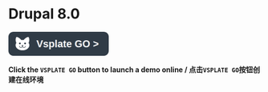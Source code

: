 # Drupal 8.0

<a href="https://www.vsplate.com/?docker-compose=https://github.com/vsplate/dcenvs/drupal/8.0"><img alt="VSPLATE GO" src="https://raw.githubusercontent.com/vsplate/images/master/vsgo_btn.png" width="200px"></a>

**Click the `VSPLATE GO` button to launch a demo online / 点击`VSPLATE GO`按钮创建在线环境**